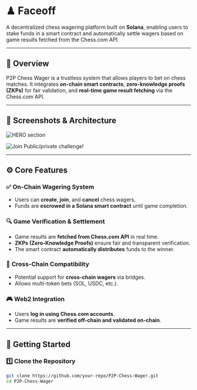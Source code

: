 # **♟ Faceoff**  

A decentralized chess wagering platform built on **Solana**, enabling users to stake funds in a smart contract and automatically settle wagers based on game results fetched from the Chess.com API.

---

## 📌 **Overview**  
P2P Chess Wager is a trustless system that allows players to bet on chess matches. It integrates **on-chain smart contracts**, **zero-knowledge proofs (ZKPs)** for fair validation, and **real-time game result fetching** via the Chess.com API.

---

## 📸 **Screenshots & Architecture**  
![HERO section](https://res.cloudinary.com/dxyexbgt6/image/upload/v1739134686/Screenshot_From_2025-02-10_02-20-23_e2sngv.png)  

![Join Public/private challenge!](https://res.cloudinary.com/dxyexbgt6/image/upload/v1739134683/Screenshot_From_2025-02-10_02-23-27_n4ivcl.png)  

---

## ⚙️ **Core Features**  

### ✅ **On-Chain Wagering System**  
- Users can **create**, **join**, and **cancel** chess wagers.  
- Funds are **escrowed in a Solana smart contract** until game completion.  

### 🔍 **Game Verification & Settlement**  
- Game results are **fetched from Chess.com API** in real time.  
- **ZKPs (Zero-Knowledge Proofs)** ensure fair and transparent verification.  
- The smart contract **automatically distributes** funds to the winner.  

### 🌉 **Cross-Chain Compatibility**  
- Potential support for **cross-chain wagers** via bridges.  
- Allows multi-token bets (SOL, USDC, etc.).  

### 🎮 **Web2 Integration**  
- Users **log in using Chess.com accounts**.  
- Game results are **verified off-chain and validated on-chain**.  

---

## 🚀 **Getting Started**  

### **1️⃣ Clone the Repository**  
```sh
git clone https://github.com/your-repo/P2P-Chess-Wager.git
cd P2P-Chess-Wager
